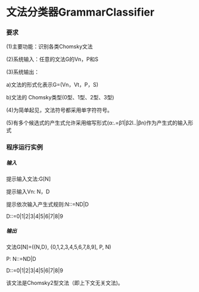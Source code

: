 # 文法分类器GrammarClassifier

### 要求

(1)主要功能：识别各类Chomsky文法

(2)系统输入：任意的文法G的Vn，P和S

(3)系统输出：

a)文法的形式化表示G=(Vn，Vt，P，S)

b)文法的 Chomsky类型(0型、1型、2型、3型)

(4)为简单起见，文法符号都采用单字符符号。

(5)有多个候选式的产生式允许采用缩写形式(α:.=β1|β2l..|βn)作为产生式的输入形式


### 程序运行实例

##### 输入

提示输入文法:G[N]

提示输入Vn: N，D

提示依次输入产生式规则:N::=ND|D

D::=0|1|2|3|4|5|6|7|8|9

##### 输出

文法G[N]=({N,D}, {0,1,2,3,4,5,6,7,8,9], P, N)

P: N::=ND|D

D::=0|1|2|3|4|5|6|7|8|9

该文法是Chomsky2型文法（即上下文无关文法)。